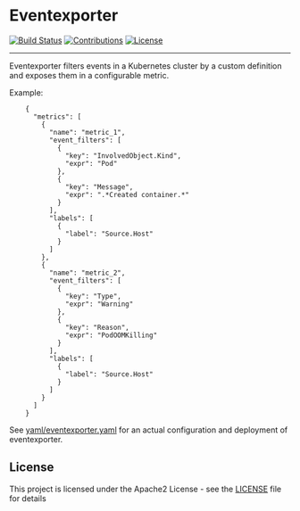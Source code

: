 # Eventexporter

[![Build Status](https://travis-ci.org/sapcc/kubernikus.svg?branch=master)](https://travis-ci.org/sapcc/kubernetes-eventexporter)
[![Contributions](https://img.shields.io/badge/contributions-welcome-brightgreen.svg)](https://travis-ci.org/sapcc/kubernetes-eventexporter.svg?branch=master)
[![License](https://img.shields.io/badge/license-Apache-blue.svg)](http://www.apache.org/licenses/LICENSE-2.0.txt)

----

Eventexporter filters events in a Kubernetes cluster by a custom definition and exposes them in a configurable metric.

Example:

```
    {
      "metrics": [
        {
          "name": "metric_1",
          "event_filters": [
            {
              "key": "InvolvedObject.Kind",
              "expr": "Pod"
            },
            {
              "key": "Message",
              "expr": ".*Created container.*"
            }
          ],
          "labels": [
            {
              "label": "Source.Host"
            }
          ]
        },
        {
          "name": "metric_2",
          "event_filters": [
            {
              "key": "Type",
              "expr": "Warning"
            },
            {
              "key": "Reason",
              "expr": "PodOOMKilling"
            }
          ],
          "labels": [
            {
              "label": "Source.Host"
            }
          ]
        }
      ]
    }
```

See [yaml/eventexporter.yaml](yaml/eventexporter.yaml) for an actual configuration and deployment of eventexporter.

## License
This project is licensed under the Apache2 License - see the [LICENSE](LICENSE) file for details
